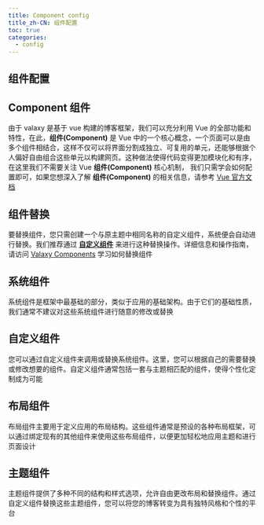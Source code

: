 ```yaml
---
title: Component config
title_zh-CN: 组件配置
toc: true
categories:
  - config
---
```


## 组件配置

## Component 组件

由于 valaxy 是基于 vue 构建的博客框架，我们可以充分利用 Vue 的全部功能和特性，在此，**组件(Component)** 是 Vue 中的一个核心概念，一个页面可以是由多个组件相结合，这样不仅可以将界面分割成独立、可复用的单元，还能够根据个人偏好自由组合这些单元以构建网页。这种做法使得代码变得更加模块化和有序，在这里我们不需要关注 Vue **组件(Component)** 核心机制， 我们只需学会如何配置即可，如果您想深入了解 **组件(Component)** 的相关信息，请参考 [Vue 官方文档](https://vuejs.org/guide/essentials/component-basics)

## 组件替换

要替换组件，您只需创建一个与原主题中相同名称的自定义组件，系统便会自动进行替换。我们推荐通过 **[自定义组件](#自定义组件)** 来进行这种替换操作。详细信息和操作指南，请访问 [Valaxy Components](https://valaxy.site/guide/custom/components) 学习如何替换组件

## 系统组件

系统组件是框架中最基础的部分，类似于应用的基础架构。由于它们的基础性质，我们通常不建议对这些系统组件进行随意的修改或替换

## 自定义组件

您可以通过自定义组件来调用或替换系统组件。这里，您可以根据自己的需要替换或修改想要的组件。自定义组件通常包括一套与主题相匹配的组件，使得个性化定制成为可能

## 布局组件

布局组件主要用于定义应用的布局结构。这些组件通常是预设的各种布局框架，可以通过绑定现有的其他组件来使用这些布局组件，以便更加轻松地应用主题和进行页面设计

## 主题组件

主题组件提供了多种不同的结构和样式选项，允许自由更改布局和替换组件。通过自定义组件替换这些主题组件，您可以将您的博客转变为具有独特风格和个性的平台
